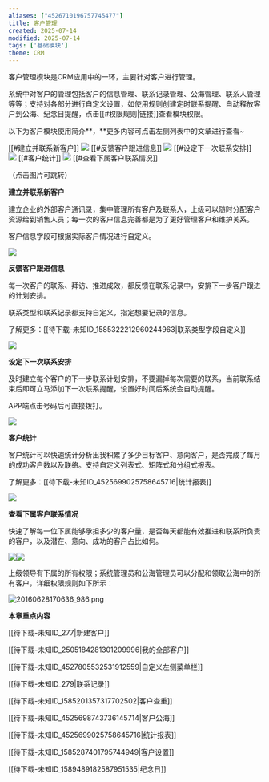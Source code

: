 ```yaml
---
aliases: ["4526710196757745477"]
title: 客户管理
created: 2025-07-14
modified: 2025-07-14
tags: ['基础模块']
theme: CRM
---
```


客户管理模块是CRM应用中的一环，主要针对客户进行管理。

系统中对客户的管理包括客户的信息管理、联系记录管理、公海管理、联系人管理等等；支持对各部分进行自定义设置，如使用规则创建定时联系提醒、自动释放客户到公海、纪念日提醒，点击[[#权限规则|链接]]查看模块权限。

以下为客户模块使用简介**，**更多内容可点击左侧列表中的文章进行查看~

[[#建立并联系新客户]] ![](63edccb8f2159177fa2e9c1d2a39e0fe.jpg) [[#反馈客户跟进信息]] ![](2ad257ad977874cd1b4056fd7d125c87.jpg) [[#设定下一次联系安排]] ![](dd35651a326c9caf48489c3fa28d2e70.jpg) [[#客户统计]] ![](582a678b14d2d92cb33dfb10d90b5599.jpg) [[#查看下属客户联系情况]]

（点击图片可跳转）

**建立并联系新客户**

建立企业的外部客户通讯录，集中管理所有客户及联系人，上级可以随时分配客户资源给到销售人员；每一次的客户信息完善都是为了更好管理客户和维护关系。

客户信息字段可根据实际客户情况进行自定义。

![](f7ea336d16f25298955a66d700142213.jpg)

**反馈客户跟进信息**

每一次客户的联系、拜访、推进成效，都反馈在联系记录中，安排下一步客户跟进的计划安排。

联系类型和联系记录都支持自定义，指定想要记录的信息。

了解更多：[[待下载-未知ID_1585322212960244963|联系类型字段自定义]]

![](723ef8c314b096c8394879703921911b.jpg)

**设定下一次联系安排**

及时建立每个客户的下一步联系计划安排，不要漏掉每次需要的联系，当前联系结束后即可立马添加下一次联系提醒，设置好时间后系统会自动提醒。

APP端点击号码后可直接拨打。

![](2c038879cc39f010beb90862823cffdd.jpg)

**客户统计**

客户统计可以快速统计分析出我积累了多少目标客户、意向客户，是否完成了每月的成功客户数以及联络。支持自定义列表式、矩阵式和分组式报表。

了解更多：[[待下载-未知ID_4525699025758645716|统计报表]]

![](b1e9a67c895d64c87e94c3c7d081c9cf.jpg)

**查看下属客户联系情况**

快速了解每一位下属能够承担多少的客户量，是否每天都能有效推进和联系所负责的客户，以及潜在、意向、成功的客户占比如何。

![](c799471d164fc22be97f6f9d19f27ae4.jpg)![](6c15ec866383a0f559a88682e5e490be.jpg)

上级领导有下属的所有权限；系统管理员和公海管理员可以分配和领取公海中的所有客户，详细权限规则如下所示：

![](8b8ff15037eb84c828cb03ce3eda2753.jpg "20160628170636_986.png")

**本章重点内容**

[[待下载-未知ID_277|新建客户]]

[[待下载-未知ID_2505184281301209996|我的全部客户]]

[[待下载-未知ID_4527805532531912559|自定义左侧菜单栏]]

[[待下载-未知ID_279|联系记录]]

[[待下载-未知ID_1585201357317702502|客户查重]]

[[待下载-未知ID_4525698743736145714|客户公海]]

[[待下载-未知ID_4525699025758645716|统计报表]]

[[待下载-未知ID_1585287401795744949|客户设置]]

[[待下载-未知ID_1589489182587951535|纪念日]]